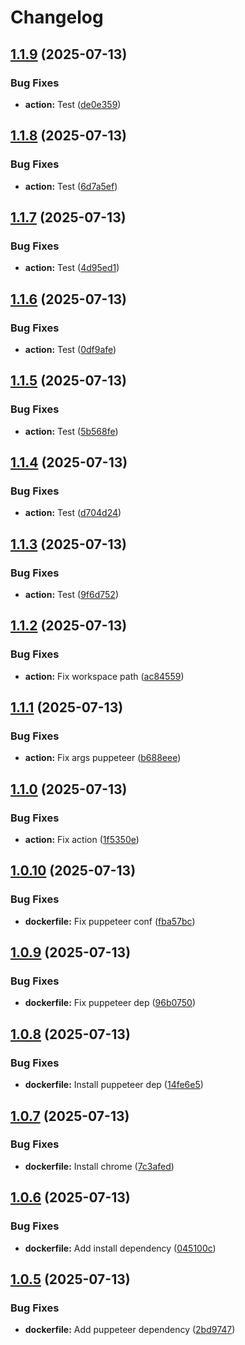 # Changelog

## [1.1.9](https://github.com/hairbui76/credly-badges/compare/v1.1.8...v1.1.9) (2025-07-13)


### Bug Fixes

* **action:** Test ([de0e359](https://github.com/hairbui76/credly-badges/commit/de0e3598106142b332e90a98f92e94b04352a3fe))

## [1.1.8](https://github.com/hairbui76/credly-badges/compare/v1.1.7...v1.1.8) (2025-07-13)


### Bug Fixes

* **action:** Test ([6d7a5ef](https://github.com/hairbui76/credly-badges/commit/6d7a5efd55f2b7a9761b74568a6ee1d9d1c945dc))

## [1.1.7](https://github.com/hairbui76/credly-badges/compare/v1.1.6...v1.1.7) (2025-07-13)


### Bug Fixes

* **action:** Test ([4d95ed1](https://github.com/hairbui76/credly-badges/commit/4d95ed1e7cb8dd02c86b5987f475b5eb1885351a))

## [1.1.6](https://github.com/hairbui76/credly-badges/compare/v1.1.5...v1.1.6) (2025-07-13)


### Bug Fixes

* **action:** Test ([0df9afe](https://github.com/hairbui76/credly-badges/commit/0df9afe8e68468c13059635dd6b41f2e7bab16f2))

## [1.1.5](https://github.com/hairbui76/credly-badges/compare/v1.1.4...v1.1.5) (2025-07-13)


### Bug Fixes

* **action:** Test ([5b568fe](https://github.com/hairbui76/credly-badges/commit/5b568fe266b18efff7cc42602887dc15a9cf6704))

## [1.1.4](https://github.com/hairbui76/credly-badges/compare/v1.1.3...v1.1.4) (2025-07-13)


### Bug Fixes

* **action:** Test ([d704d24](https://github.com/hairbui76/credly-badges/commit/d704d24593ab99e32a3be776aa2381eda64e6e50))

## [1.1.3](https://github.com/hairbui76/credly-badges/compare/v1.1.2...v1.1.3) (2025-07-13)


### Bug Fixes

* **action:** Test ([9f6d752](https://github.com/hairbui76/credly-badges/commit/9f6d752d9b8828c90be5c9c278dc809dd9b92acb))

## [1.1.2](https://github.com/hairbui76/credly-badges/compare/v1.1.1...v1.1.2) (2025-07-13)


### Bug Fixes

* **action:** Fix workspace path ([ac84559](https://github.com/hairbui76/credly-badges/commit/ac84559849253427085029d7d6a5d943517dd2d2))

## [1.1.1](https://github.com/hairbui76/credly-badges/compare/v1.1.0...v1.1.1) (2025-07-13)


### Bug Fixes

* **action:** Fix args puppeteer ([b688eee](https://github.com/hairbui76/credly-badges/commit/b688eeecf4053dab180ab99deec6e5ed734c5c71))

## [1.1.0](https://github.com/hairbui76/credly-badges/compare/v1.0.10...v1.1.0) (2025-07-13)


### Bug Fixes

* **action:** Fix action ([1f5350e](https://github.com/hairbui76/credly-badges/commit/1f5350e600ac77327c8b1345daccd441c82a71a8))

## [1.0.10](https://github.com/hairbui76/credly-badges/compare/v1.0.9...v1.0.10) (2025-07-13)


### Bug Fixes

* **dockerfile:** Fix puppeteer conf ([fba57bc](https://github.com/hairbui76/credly-badges/commit/fba57bceff06f001d87ac8db287cbeb252405e83))

## [1.0.9](https://github.com/hairbui76/credly-badges/compare/v1.0.8...v1.0.9) (2025-07-13)


### Bug Fixes

* **dockerfile:** Fix puppeteer dep ([96b0750](https://github.com/hairbui76/credly-badges/commit/96b0750fd0f5df8a7e5e9f8d66b1548d231ef004))

## [1.0.8](https://github.com/hairbui76/credly-badges/compare/v1.0.7...v1.0.8) (2025-07-13)


### Bug Fixes

* **dockerfile:** Install puppeteer dep ([14fe6e5](https://github.com/hairbui76/credly-badges/commit/14fe6e5a5bb28e8619dc0f5647da692e28a01099))

## [1.0.7](https://github.com/hairbui76/credly-badges/compare/v1.0.6...v1.0.7) (2025-07-13)


### Bug Fixes

* **dockerfile:** Install chrome ([7c3afed](https://github.com/hairbui76/credly-badges/commit/7c3afed203921c78d82d6586d6b7554e37f84f2c))

## [1.0.6](https://github.com/hairbui76/credly-badges/compare/v1.0.5...v1.0.6) (2025-07-13)


### Bug Fixes

* **dockerfile:** Add install dependency ([045100c](https://github.com/hairbui76/credly-badges/commit/045100c58c73bb042f141351d12ee193356187c8))

## [1.0.5](https://github.com/hairbui76/credly-badges/compare/v1.0.4...v1.0.5) (2025-07-13)


### Bug Fixes

* **dockerfile:** Add puppeteer dependency ([2bd9747](https://github.com/hairbui76/credly-badges/commit/2bd9747610bc38c1c5e05c903fef963d479079d5))
